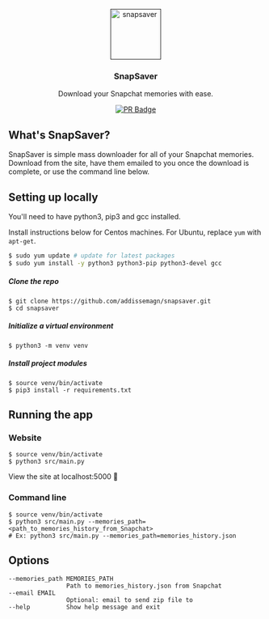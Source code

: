 <p align="center">
    <a href="">
        <!-- update logo -->
        <img alt="snapsaver" src="/src/static/images/snap-orange-90.png" width ="100">
    </a>
</p>

<h3 align="center">
    SnapSaver
</h3>

<p align="center">
    Download your Snapchat memories with ease.
</p>

<p align = "center">
    <a href="http://makeapullrequest.com" target="_blank"><img alt="PR Badge" src="https://img.shields.io/badge/PRs-welcome-brightgreen.svg?style=flat-square"></a>
</p>

## What's SnapSaver?
SnapSaver is simple mass downloader for all of your Snapchat memories. Download from the site, have them emailed to you once the download is complete, or use the command line below.

## Setting up locally 
You'll need to have python3, pip3 and gcc installed. 

Install instructions below for Centos machines. For Ubuntu, replace `yum` with `apt-get`.
```sh
$ sudo yum update # update for latest packages
$ sudo yum install -y python3 python3-pip python3-devel gcc
```

##### Clone the repo
```
$ git clone https://github.com/addissemagn/snapsaver.git
$ cd snapsaver
```

##### Initialize a virtual environment
```
$ python3 -m venv venv
```

##### Install project modules 
```
$ source venv/bin/activate 
$ pip3 install -r requirements.txt
```

## Running the app
### Website
```
$ source venv/bin/activate
$ python3 src/main.py
```
View the site at localhost:5000 🎉

### Command line
```
$ source venv/bin/activate
$ python3 src/main.py --memories_path=<path_to_memories_history_from_Snapchat>
# Ex: python3 src/main.py --memories_path=memories_history.json
```

## Options
```
--memories_path MEMORIES_PATH
                Path to memories_history.json from Snapchat
--email EMAIL
                Optional: email to send zip file to
--help          Show help message and exit
```
